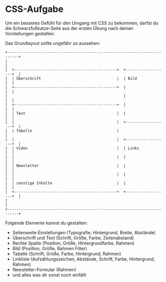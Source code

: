 # CSS-Aufgabe

Um ein besseres Gefühl für den Umgang mit CSS zu bekommen, darfst du die Schwarzfußkatze-Seite aus der ersten Übung nach deinen Vorstellungen gestalten.

Das Grundlayout sollte ungefähr so aussehen:

```      
+---------------------------------------------------------------------------+
|                                                                           |
|  +----------------------------------------------+  +-------------------+  |
|  | Überschrift                                  |  | Bild              |  |
|  +----------------------------------------------+  |                   |  |
|                                                    |                   |  |
|  +----------------------------------------------+  |                   |  |
|  | Text                                         |  |                   |  |
|  |                                              |  +-------------------+  |
|  | Tabelle                                      |                         |
|  |                                              |  +-------------------+  |
|  | Video                                        |  | Links             |  |
|  |                                              |  |                   |  |
|  | Newsletter                                   |  |                   |  |
|  |                                              |  |                   |  |
|  | sonstige Inhalte                             |  |                   |  |
|  +----------------------------------------------+  +-------------------+  |
|                                                                           |
+---------------------------------------------------------------------------+
```

Folgende Elemente kannst du gestalten:
- Seitenweite Einstellungen (Typografie, Hintergrund, Breite, Abstände)
- Überschrift und Text (Schrift, Größe, Farbe, Zeilenabstand)
- Rechte Spalte (Position, Größe, Hintergrundfarbe, Rahmen)
- Bild (Position, Größe, Rahmen Filter)
- Tabelle (Schrift, Größe, Farbe, Hintergrund, Rahmen)
- Linkliste (Aufzählungszeichen, Abstände, Schrift, Farbe, Hintergrund, Rahmen)
- Newsletter-Formular (Rahmen)
- und alles was dir sonst noch einfällt
